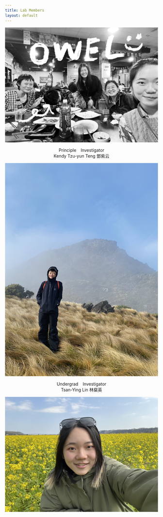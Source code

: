 ```yaml
---
title: Lab Members
layout: default
---
```



![owel_photo](owel_photo.JPG)<br/>

<center> Principle &ensp; Investigator </center>
<center> Kendy Tzu-yun Teng 鄧紫云 </center>

![PI_photo](PI_photo.jpeg)<br/>

<center>Undergrad &ensp; Investigator </center>
<center>Tsan-Ying Lin 林粲英 </center>

![Tsan_photo](Tsan_photo.jpg)

<br/><br/>
